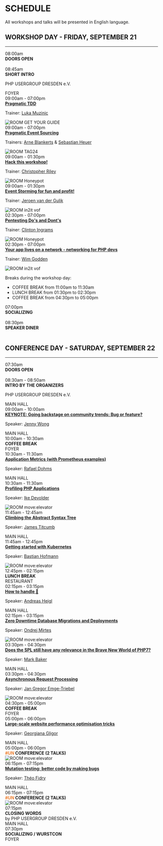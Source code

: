 # SCHEDULE

All workshops and talks will be presented in English language.

## WORKSHOP DAY - FRIDAY, SEPTEMBER 21

---

<div class="row blockspace">
    <div class="col-xs-3 col-sm-3 col-md-2 col-lg-2">
        08:00am
    </div>
    <div class="col-xs-6 col-sm-6 col-md-8 col-lg-8">
        <b>DOORS OPEN</b>
    </div>
    <div class="col-xs-3 col-sm-3 col-md-2 col-lg-2">
        &nbsp;
    </div>
</div>

<div class="row blockspace alt">
    <div class="col-xs-3 col-sm-3 col-md-2 col-lg-2">
        08:45am
    </div>
    <div class="col-xs-6 col-sm-6 col-md-8 col-lg-8">
        <b>SHORT INTRO</b>
        <p>
            PHP USERGROUP DRESDEN e.V.
        </p>
    </div>
    <div class="col-xs-3 col-sm-3 col-md-2 col-lg-2">
        FOYER
    </div>
</div>

<div class="row blockspace">
    <div class="col-xs-3 col-sm-3 col-md-2 col-lg-2">
        09:00am - 07:00pm
    </div>
    <div class="col-xs-6 col-sm-6 col-md-8 col-lg-8">
        <b><a href="@baseUrl@/workshops.html#pragmatic-tdd">Pragmatic TDD</a></b>
        <p>
            Trainer: <a href="@baseUrl@/speakers.html#luka-muzinic">Luka Muzinic</a>
        </p>
    </div>
    <div class="col-xs-3 col-sm-3 col-md-2 col-lg-2">
        <img src="@baseUrl@/assets/images/sponsors/get-your-guide.png" class="img-responsive" alt="ROOM GET YOUR GUIDE">
    </div>
</div>

<div class="row blockspace alt">
    <div class="col-xs-3 col-sm-3 col-md-2 col-lg-2">
        09:00am - 07:00pm
    </div>
    <div class="col-xs-6 col-sm-6 col-md-8 col-lg-8">
        <b><a href="@baseUrl@/workshops.html#pragmatic-event-sourcing">Pragmatic Event Sourcing</a></b>
        <p>
            Trainers: <a href="@baseUrl@/speakers.html#arne-blankerts">Arne Blankerts</a> 
            &amp; <a href="@baseUrl@/speakers.html#sebastian-heuer">Sebastian Heuer</a> 
        </p>
    </div>
    <div class="col-xs-3 col-sm-3 col-md-2 col-lg-2">
        <img src="@baseUrl@/assets/images/sponsors/tag24.png" class="img-responsive" alt="ROOM TAG24">
    </div>
</div>

<div class="row blockspace">
    <div class="col-xs-3 col-sm-3 col-md-2 col-lg-2">
        09:00am - 01:30pm
    </div>
    <div class="col-xs-6 col-sm-6 col-md-8 col-lg-8">
        <b><a href="@baseUrl@/workshops.html#hack-this-workshop">Hack this workshop!</a></b>
        <p>
            Trainer: <a href="@baseUrl@/speakers.html#christopher-riley">Christopher Riley</a>
        </p>
    </div>
    <div class="col-xs-3 col-sm-3 col-md-2 col-lg-2">
        <img src="@baseUrl@/assets/images/sponsors/honeypot.png" class="img-responsive" alt="ROOM Honeypot">
    </div>
</div>

<div class="row blockspace">
    <div class="col-xs-3 col-sm-3 col-md-2 col-lg-2">
        09:00am - 01:30pm
    </div>
    <div class="col-xs-6 col-sm-6 col-md-8 col-lg-8">
        <b><a href="@baseUrl@/workshops.html#event-storming-for-fun-and-profit">Event Storming for fun and profit!</a></b>
        <p>
            Trainer: <a href="@baseUrl@/speakers.html#jeroen-van-der-gulik">Jeroen van der Gulik</a>
        </p>
    </div>
    <div class="col-xs-3 col-sm-3 col-md-2 col-lg-2">
        <img src="@baseUrl@/assets/images/sponsors/in2it.png" class="img-responsive" alt="ROOM in2it vof">
    </div>
</div>

<div class="row blockspace alt">
    <div class="col-xs-3 col-sm-3 col-md-2 col-lg-2">
        02:30pm - 07:00pm
    </div>
    <div class="col-xs-6 col-sm-6 col-md-8 col-lg-8">
        <b><a href="@baseUrl@/workshops.html#pentesting-dos-and-donts">Pentesting Do's and Dont's</a></b>
        <p>
            Trainer: <a href="@baseUrl@/speakers.html#clinton-ingrams">Clinton Ingrams</a>
        </p>
    </div>
    <div class="col-xs-3 col-sm-3 col-md-2 col-lg-2">
        <img src="@baseUrl@/assets/images/sponsors/honeypot.png" class="img-responsive" alt="ROOM Honeypot">
    </div>
</div>


<div class="row blockspace alt">
    <div class="col-xs-3 col-sm-3 col-md-2 col-lg-2">
        02:30pm - 07:00pm
    </div>
    <div class="col-xs-6 col-sm-6 col-md-8 col-lg-8">
        <b><a href="@baseUrl@/workshops.html#your-app-lives-on-a-network">Your app lives on a network - networking for PHP devs</a></b>
        <p>
            Trainer: <a href="@baseUrl@/speakers.html#wim-godden">Wim Godden</a>
        </p>
    </div>
    <div class="col-xs-3 col-sm-3 col-md-2 col-lg-2">
        <img src="@baseUrl@/assets/images/sponsors/in2it.png" class="img-responsive" alt="ROOM in2it vof">
    </div>
</div>

Breaks during the workshop day:

* COFFEE BREAK from 11:00am to 11:30am
* LUNCH BREAK from 01:30pm to 02:30pm
* COFFEE BREAK from 04:30pm to 05:00pm

<div class="row blockspace">
    <div class="col-xs-3 col-sm-3 col-md-2 col-lg-2">
        07:00pm
    </div>
    <div class="col-xs-6 col-sm-6 col-md-8 col-lg-8">
        <b>SOCIALIZING</b>
    </div>
    <div class="col-xs-3 col-sm-3 col-md-2 col-lg-2">
        &nbsp;
    </div>
</div>

<div class="row blockspace alt">
    <div class="col-xs-3 col-sm-3 col-md-2 col-lg-2">
        08:30pm
    </div>
    <div class="col-xs-6 col-sm-6 col-md-8 col-lg-8">
        <b>SPEAKER DINER</b>
    </div>
    <div class="col-xs-3 col-sm-3 col-md-2 col-lg-2">
        &nbsp;
    </div>
</div>

## CONFERENCE DAY - SATURDAY, SEPTEMBER 22

---

<div class="row blockspace">
    <div class="col-xs-3 col-sm-3 col-md-2 col-lg-2">
        07:30am
    </div>
    <div class="col-xs-6 col-sm-6 col-md-8 col-lg-8">
        <b>DOORS OPEN</b>
    </div>
    <div class="col-xs-3 col-sm-3 col-md-2 col-lg-2">
        &nbsp;
    </div>
</div>

<div class="row blockspace alt">
    <div class="col-xs-3 col-sm-3 col-md-2 col-lg-2">
        08:30am - 08:50am
    </div>
    <div class="col-xs-6 col-sm-6 col-md-8 col-lg-8">
        <b>INTRO BY THE ORGANIZERS</b>
        <p>
            PHP USERGROUP DRESDEN e.V.
        </p>
    </div>
    <div class="col-xs-3 col-sm-3 col-md-2 col-lg-2">
        MAIN HALL
    </div>
</div>

<div class="row blockspace">
    <div class="col-xs-3 col-sm-3 col-md-2 col-lg-2">
        09:00am - 10:00am
    </div>
    <div class="col-xs-6 col-sm-6 col-md-8 col-lg-8">
        <b><a href="@baseUrl@/talks.html#going-backstage-on-community-trends">KEYNOTE: Going backstage on community trends: Bug or feature?</a></b>
        <p>
            Speaker: <a href="@baseUrl@/speakers.html#jenny-wong">Jenny Wong</a>
        </p>
    </div>
    <div class="col-xs-3 col-sm-3 col-md-2 col-lg-2">
        MAIN HALL
    </div>
</div>

<div class="row blockspace alt">
    <div class="col-xs-3 col-sm-3 col-md-2 col-lg-2">
        10:00am - 10:30am
    </div>
    <div class="col-xs-6 col-sm-6 col-md-8 col-lg-8">
        <b>COFFEE BREAK</b>
    </div>
    <div class="col-xs-3 col-sm-3 col-md-2 col-lg-2">
        FOYER
    </div>
</div>

<div class="row blockspace">
    <div class="col-xs-3 col-sm-3 col-md-2 col-lg-2">
        10:30am - 11:30am
    </div>
    <div class="col-xs-6 col-sm-6 col-md-8 col-lg-8">
        <b><a href="@baseUrl@/talks.html#application-metrics-with-prometheus">Application Metrics (with Prometheus examples)</a></b>
        <p>
            Speaker: <a href="@baseUrl@/speakers.html#rafael-dohms">Rafael Dohms</a>
        </p>
    </div>
    <div class="col-xs-3 col-sm-3 col-md-2 col-lg-2">
        MAIN HALL
    </div>
</div>

<div class="row blockspace alt">
    <div class="col-xs-3 col-sm-3 col-md-2 col-lg-2">
        10:30am - 11:30am
    </div>
    <div class="col-xs-6 col-sm-6 col-md-8 col-lg-8">
        <b><a href="@baseUrl@/talks.html#profiling-php-applications">Profiling PHP Applications</a></b>
        <p>
            Speaker: <a href="@baseUrl@/speakers.html#ike-devolder">Ike Devolder</a>
        </p>
    </div>
    <div class="col-xs-3 col-sm-3 col-md-2 col-lg-2">
        <img src="@baseUrl@/assets/images/sponsors/move_elevator_263x244.png" class="img-responsive" alt="ROOM move:elevator">
    </div>
</div>

<div class="row blockspace">
    <div class="col-xs-3 col-sm-3 col-md-2 col-lg-2">
        11:45am - 12:45am
    </div>
    <div class="col-xs-6 col-sm-6 col-md-8 col-lg-8">
        <b><a href="@baseUrl@/talks.html#climbing-the-abstract-syntax-tree">Climbing the Abstract Syntax Tree</a></b>
        <p>
            Speaker: <a href="@baseUrl@/speakers.html#james-titcumb">James Titcumb</a>
        </p>
    </div>
    <div class="col-xs-3 col-sm-3 col-md-2 col-lg-2">
        MAIN HALL
    </div>
</div>

<div class="row blockspace alt">
    <div class="col-xs-3 col-sm-3 col-md-2 col-lg-2">
        11:45am - 12:45pm
    </div>
    <div class="col-xs-6 col-sm-6 col-md-8 col-lg-8">
        <b><a href="@baseUrl@/talks.html#getting-started-with-kubernetes">Getting started with Kubernetes</a></b>
        <p>
            Speaker: <a href="@baseUrl@/speakers.html#bastian-hofmann">Bastian Hofmann</a>
        </p>
    </div>
    <div class="col-xs-3 col-sm-3 col-md-2 col-lg-2">
        <img src="@baseUrl@/assets/images/sponsors/move_elevator_263x244.png" class="img-responsive" alt="ROOM move:elevator">
    </div>
</div>

<div class="row blockspace">
    <div class="col-xs-3 col-sm-3 col-md-2 col-lg-2">
        12:45pm - 02:15pm
    </div>
    <div class="col-xs-6 col-sm-6 col-md-8 col-lg-8">
        <b>LUNCH BREAK</b>
    </div>
    <div class="col-xs-3 col-sm-3 col-md-2 col-lg-2">
        RESTAURANT
    </div>
</div>

<div class="row blockspace alt">
    <div class="col-xs-3 col-sm-3 col-md-2 col-lg-2">
        02:15pm - 03:15pm
    </div>
    <div class="col-xs-6 col-sm-6 col-md-8 col-lg-8">
        <b><a href="@baseUrl@/talks.html#how-to-handle-shit">How to handle 💩</a></b>
        <p>
            Speaker: <a href="@baseUrl@/speakers.html#andreas-heigl">Andreas Heigl</a>
        </p>
    </div>
    <div class="col-xs-3 col-sm-3 col-md-2 col-lg-2">
        MAIN HALL
    </div>
</div>

<div class="row blockspace">
    <div class="col-xs-3 col-sm-3 col-md-2 col-lg-2">
        02:15pm - 03:15pm
    </div>
    <div class="col-xs-6 col-sm-6 col-md-8 col-lg-8">
        <b><a href="@baseUrl@/talks.html#zero-downtime-database-migrations-and-deployments">Zero Downtime Database Migrations and Deployments</a></b>
        <p>
            Speaker: <a href="@baseUrl@/speakers.html#ondrej-mirtes">Ondrej Mirtes</a>
        </p>
    </div>
    <div class="col-xs-3 col-sm-3 col-md-2 col-lg-2">
        <img src="@baseUrl@/assets/images/sponsors/move_elevator_263x244.png" class="img-responsive" alt="ROOM move:elevator">
    </div>
</div>

<div class="row blockspace alt">
    <div class="col-xs-3 col-sm-3 col-md-2 col-lg-2">
        03:30pm - 04:30pm
    </div>
    <div class="col-xs-6 col-sm-6 col-md-8 col-lg-8">
        <b><a href="@baseUrl@/talks.html#does-the-spl-still-have-any-relevance-in-the-brave-new-world-of-php7">Does the SPL still have any relevance in the Brave New World of PHP7?</a></b>
        <p>
            Speaker: <a href="@baseUrl@/speakers.html#mark-baker">Mark Baker</a>
        </p>
    </div>
    <div class="col-xs-3 col-sm-3 col-md-2 col-lg-2">
        MAIN HALL
    </div>
</div>

<div class="row blockspace">
    <div class="col-xs-3 col-sm-3 col-md-2 col-lg-2">
        03:30pm - 04:30pm
    </div>
    <div class="col-xs-6 col-sm-6 col-md-8 col-lg-8">
        <b><a href="@baseUrl@/talks.html#asynchronous-request-processing">Asynchronous Request Processing</a></b>
        <p>
            Speaker: <a href="@baseUrl@/speakers.html#jan-gregor-emge-triebel">Jan Gregor Emge-Triebel</a>
        </p>
    </div>
    <div class="col-xs-3 col-sm-3 col-md-2 col-lg-2">
        <img src="@baseUrl@/assets/images/sponsors/move_elevator_263x244.png" class="img-responsive" alt="ROOM move:elevator">
    </div>
</div>

<div class="row blockspace alt">
    <div class="col-xs-3 col-sm-3 col-md-2 col-lg-2">
        04:30pm - 05:00pm
    </div>
    <div class="col-xs-6 col-sm-6 col-md-8 col-lg-8">
        <b>COFFEE BREAK</b>
    </div>
    <div class="col-xs-3 col-sm-3 col-md-2 col-lg-2">
        FOYER
    </div>
</div>

<div class="row blockspace">
    <div class="col-xs-3 col-sm-3 col-md-2 col-lg-2">
        05:00pm - 06:00pm
    </div>
    <div class="col-xs-6 col-sm-6 col-md-8 col-lg-8">
        <b><a href="@baseUrl@/talks.html#large-scale-website-performance-optimisation-tricks">Large-scale website performance optimisation tricks</a></b>
        <p>
            Speaker: <a href="@baseUrl@/speakers.html#georgiana-gligor">Georgiana Gligor</a>
        </p>
    </div>
    <div class="col-xs-3 col-sm-3 col-md-2 col-lg-2">
        MAIN HALL
    </div>
</div>

<div class="row blockspace alt">
    <div class="col-xs-3 col-sm-3 col-md-2 col-lg-2">
        05:00pm - 06:00pm
    </div>
    <div class="col-xs-6 col-sm-6 col-md-8 col-lg-8">
        <b><span style="color: #EE8032; font-style: italic;">#UN</span> CONFERENCE (2 TALKS)</b>
    </div>
    <div class="col-xs-3 col-sm-3 col-md-2 col-lg-2">
        <img src="@baseUrl@/assets/images/sponsors/move_elevator_263x244.png" class="img-responsive" alt="ROOM move:elevator">
    </div>
</div>

<div class="row blockspace">
    <div class="col-xs-3 col-sm-3 col-md-2 col-lg-2">
        06:15pm - 07:15pm
    </div>
    <div class="col-xs-6 col-sm-6 col-md-8 col-lg-8">
        <b><a href="@baseUrl@/talks.html#mutation-testing-better-code-by-making-bugs">Mutation testing: better code by making bugs</a></b>
        <p>
            Speaker: <a href="@baseUrl@/speakers.html#theo-fidry">Théo Fidry</a>
        </p>
    </div>
    <div class="col-xs-3 col-sm-3 col-md-2 col-lg-2">
        MAIN HALL
    </div>
</div>

<div class="row blockspace alt">
    <div class="col-xs-3 col-sm-3 col-md-2 col-lg-2">
        06:15pm - 07:15pm
    </div>
    <div class="col-xs-6 col-sm-6 col-md-8 col-lg-8">
        <b><span style="color: #EE8032; font-style: italic;">#UN</span> CONFERENCE (2 TALKS)</b>
    </div>
    <div class="col-xs-3 col-sm-3 col-md-2 col-lg-2">
        <img src="@baseUrl@/assets/images/sponsors/move_elevator_263x244.png" class="img-responsive" alt="ROOM move:elevator">
    </div>
</div>

<div class="row blockspace">
    <div class="col-xs-3 col-sm-3 col-md-2 col-lg-2">
        07:15pm
    </div>
    <div class="col-xs-6 col-sm-6 col-md-8 col-lg-8">
        <b>CLOSING WORDS</b><br>
        by PHP USERGROUP DRESDEN e.V.
    </div>
    <div class="col-xs-3 col-sm-3 col-md-2 col-lg-2">
        MAIN HALL
    </div>
</div>

<div class="row blockspace">
    <div class="col-xs-3 col-sm-3 col-md-2 col-lg-2">
        07:30pm
    </div>
    <div class="col-xs-6 col-sm-6 col-md-8 col-lg-8">
        <b>SOCIALIZING / WURSTCON</b>
    </div>
    <div class="col-xs-3 col-sm-3 col-md-2 col-lg-2">
        FOYER
    </div>
</div>
